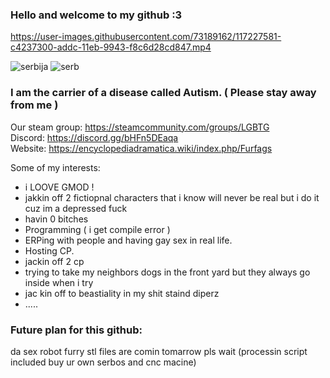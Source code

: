 ### Hello and welcome to my github :3

https://user-images.githubusercontent.com/73189162/117227581-c4237300-addc-11eb-9943-f8c6d28cd847.mp4


![serbija](https://user-images.githubusercontent.com/73189162/117227544-ace48580-addc-11eb-9b86-9aecef930ed4.gif)
![serb](https://user-images.githubusercontent.com/73189162/117227545-ae15b280-addc-11eb-832d-b267b5395f67.gif)


### I am the carrier of a disease called Autism. ( Please stay away from me ) 
Our steam group: https://steamcommunity.com/groups/LGBTG<br>
Discord: https://discord.gg/bHFn5DEaqa<br>
Website: https://encyclopediadramatica.wiki/index.php/Furfags

Some of my interests:
* i LOOVE GMOD !  
* jakkin off 2 fictiopnal characters that i know will never be real but i do it cuz im a depressed fuck
* havin 0 bitches
* Programming ( i get compile error ) 
* ERPing with people and having gay sex in real life. 
* Hosting CP.
* jackin off 2 cp 
* trying to take my neighbors dogs in the front yard but they always go inside when i try
* jac kin off to beastiality in my shit staind diperz
* .....

### Future plan for this github:

da sex robot furry stl files are comin tomarrow pls wait (processin script included buy ur own serbos and cnc macine)
